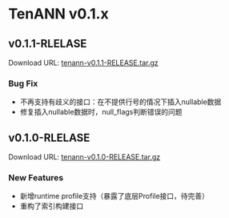 # TenANN v0.1.x

## v0.1.1-RLELASE
Download URL: [tenann-v0.1.1-RELEASE.tar.gz](https://mirrors.tencent.com/repository/generic/doris_thirdparty/tenann-v0.1.1-RELEASE.tar.gz)

### Bug Fix
- 不再支持有歧义的接口：在不提供行号的情况下插入nullable数据
- 修复插入nullable数据时，null_flags判断错误的问题
  
## v0.1.0-RLELASE
Download URL: [tenann-v0.1.0-RELEASE.tar.gz](https://mirrors.tencent.com/repository/generic/doris_thirdparty/tenann-v0.1.0-RELEASE.tar.gz)

### New Features
- 新增runtime profile支持（暴露了底层Profile接口，待完善）
- 重构了索引构建接口


